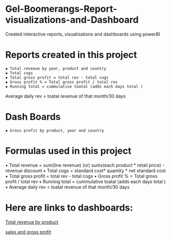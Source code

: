 # Gel-Boomerangs-Report-visualizations-and-Dashboard
Created interactive reports, visualizations and dashboards using powerBI

# Reports created in this project 
	▪ Total revenue by year, product and country
	▪ Total cogs 
	▪ Total gross profit = total rev - total cogs
	▪ Gross profit % = Total gross profit / total rev
	▪ Running total = cummulative toatal (adds each days total )
Average daily rev = toatal revenue of that month/30 days

# Dash Boards 
	▪ Gross profit by product, year and country

# Formulas used in this project

  ▪ Total revenue = sum(line revenue) (or) sumx(each product * retail price) - revenue discount
	▪ Total cogs = standard cost* quantity * net standard cost
	▪ Total gross profit = total rev - total cogs
	▪ Gross profit % = Total gross profit / total rev
	▪ Running total = cummulative toatal (adds each days total )
  ▪ Average daily rev = toatal revenue of that month/30 days


# Here are links to dashboards:
[Total revenue by product](https://app.powerbi.com/groups/b16390c8-dc7f-4fc5-ab09-714012ece200/dashboards/bab5e57b-99b7-43fa-9fa7-30c6b203b919?ctid=ee327874-4c53-4afc-b9ff-7eff8190191a)

[sales and gross profit](https://app.powerbi.com/groups/b16390c8-dc7f-4fc5-ab09-714012ece200/dashboards/eb73f2d3-0f3f-4ebc-81e3-22c125726869?ctid=ee327874-4c53-4afc-b9ff-7eff8190191a)
